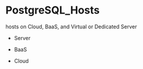 # PostgreSQL_Hosts
hosts on Cloud, BaaS, and Virtual or Dedicated Server

* Server

* BaaS

* Cloud



